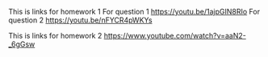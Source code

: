 This is links for homework 1
  For question 1
      https://youtu.be/1ajpGIN8RIo
  For question 2
      https://youtu.be/nFYCR4pWKYs
      
This is links for homework 2
https://www.youtube.com/watch?v=aaN2-_6gGsw
